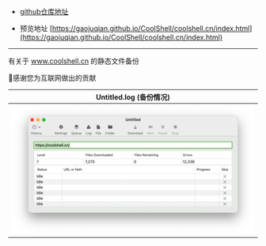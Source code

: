 - [github仓库地址](https://github.com/GaoJuqian/CoolShell)

- 预览地址  [https://gaojuqian.github.io/CoolShell/coolshell.cn/index.html](https://gaojuqian.github.io/CoolShell/coolshell.cn/index.html)

---

有关于 www.coolshell.cn 的静态文件备份

🙏感谢您为互联网做出的贡献



|       Untitled.log (备份情况)      |
|:------------------------:|
| ![Screenshot 1](img.png) |
